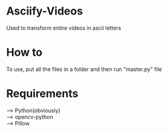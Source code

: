 # Asciify-Videos
Used to transform entire videos in ascii letters

# How to
To use, put all the files in a folder and then run "master.py" file

# Requirements
--> Python(obviously)  
--> opencv-python  
--> Pillow
